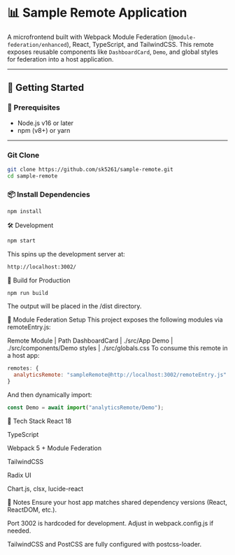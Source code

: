 # 📊 Sample Remote Application

A microfrontend built with Webpack Module Federation (`@module-federation/enhanced`), React, TypeScript, and TailwindCSS. This remote exposes reusable components like `DashboardCard`, `Demo`, and global styles for federation into a host application.

---

## 🚀 Getting Started

### 🔧 Prerequisites

- Node.js v16 or later
- npm (v8+) or yarn

---

### Git Clone

```bash
git clone https://github.com/sk5261/sample-remote.git
cd sample-remote
```

### 📦 Install Dependencies

```bash
npm install
```

🛠️ Development
```bash
npm start
```
This spins up the development server at:

```bash
http://localhost:3002/
```

🧪 Build for Production

```bash
npm run build
```
The output will be placed in the /dist directory.

📡 Module Federation Setup
This project exposes the following modules via remoteEntry.js:

Remote Module | Path
DashboardCard | ./src/App
Demo | ./src/components/Demo
styles | ./src/globals.css
To consume this remote in a host app:

```js
remotes: {
  analyticsRemote: "sampleRemote@http://localhost:3002/remoteEntry.js"
}
```
And then dynamically import:

```js
const Demo = await import("analyticsRemote/Demo");
```

🧰 Tech Stack
React 18

TypeScript

Webpack 5 + Module Federation

TailwindCSS

Radix UI

Chart.js, clsx, lucide-react

📝 Notes
Ensure your host app matches shared dependency versions (React, ReactDOM, etc.).

Port 3002 is hardcoded for development. Adjust in webpack.config.js if needed.

TailwindCSS and PostCSS are fully configured with postcss-loader.
